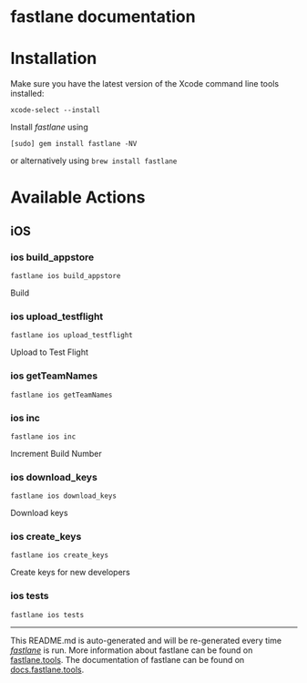 fastlane documentation
================
# Installation

Make sure you have the latest version of the Xcode command line tools installed:

```
xcode-select --install
```

Install _fastlane_ using
```
[sudo] gem install fastlane -NV
```
or alternatively using `brew install fastlane`

# Available Actions
## iOS
### ios build_appstore
```
fastlane ios build_appstore
```
Build
### ios upload_testflight
```
fastlane ios upload_testflight
```
Upload to Test Flight
### ios getTeamNames
```
fastlane ios getTeamNames
```

### ios inc
```
fastlane ios inc
```
Increment Build Number
### ios download_keys
```
fastlane ios download_keys
```
Download keys
### ios create_keys
```
fastlane ios create_keys
```
Create keys for new developers
### ios tests
```
fastlane ios tests
```


----

This README.md is auto-generated and will be re-generated every time [_fastlane_](https://fastlane.tools) is run.
More information about fastlane can be found on [fastlane.tools](https://fastlane.tools).
The documentation of fastlane can be found on [docs.fastlane.tools](https://docs.fastlane.tools).
